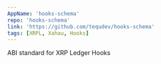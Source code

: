 ```yaml
---
AppName: 'hooks-schema'
repo: 'hooks-schema'
link: 'https://github.com/tequdev/hooks-schema'
tags: [XRPL, Xahau, Hooks]
---
```


ABI standard for XRP Ledger Hooks
